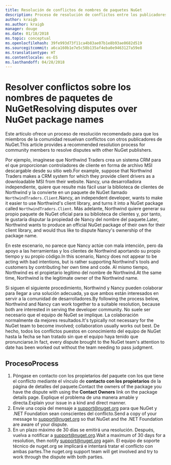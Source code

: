 ```yaml
---
title: Resolución de conflictos de nombres de paquetes NuGet
description: Proceso de resolución de conflictos entre los publicadores de paquetes de NuGet en cuanto a la personalización de marca, las marcas comerciales y otras situaciones conflictivas.
author: kraigb
ms.author: kraigb
manager: douge
ms.date: 01/18/2018
ms.topic: conceptual
ms.openlocfilehash: 39fe993d73f11ca4b83ae07b1e8b93ae0682d519
ms.sourcegitcommit: a6ca160b1e7e5c58b135af4eba0e9463127a59e8
ms.translationtype: HT
ms.contentlocale: es-ES
ms.lasthandoff: 04/28/2018
---
```

# <a name="resolving-disputes-over-nuget-package-names"></a><span data-ttu-id="7ad26-103">Resolver conflictos sobre los nombres de paquetes de NuGet</span><span class="sxs-lookup"><span data-stu-id="7ad26-103">Resolving disputes over NuGet package names</span></span>

<span data-ttu-id="7ad26-104">Este artículo ofrece un proceso de resolución recomendado para que los miembros de la comunidad resuelvan conflictos con otros publicadores de NuGet.</span><span class="sxs-lookup"><span data-stu-id="7ad26-104">This article provides a recommended resolution process for community members to resolve disputes with other NuGet publishers.</span></span>

<span data-ttu-id="7ad26-105">Por ejemplo, imagínese que Northwind Traders crea un sistema CRM para el que proporcionan controladores de cliente en forma de archivo MSI descargable desde su sitio web.</span><span class="sxs-lookup"><span data-stu-id="7ad26-105">For example, suppose that Northwind Traders makes a CRM system for which they provide client drivers as a downloadable MSI from their website.</span></span> <span data-ttu-id="7ad26-106">Nancy, una desarrolladora independiente, quiere que resulte más fácil usar la biblioteca de clientes de Northwind y la convierte en un paquete de NuGet llamado `NorthwindTraders.Client`.</span><span class="sxs-lookup"><span data-stu-id="7ad26-106">Nancy, an independent developer, wants to make it easier to use Northwind's client library, and turns it into a NuGet package called `NorthwindTraders.Client`.</span></span> <span data-ttu-id="7ad26-107">Más adelante, Northwind quiere generar su propio paquete de NuGet oficial para su biblioteca de clientes y, por tanto, le gustaría disputar la propiedad de Nancy del nombre del paquete.</span><span class="sxs-lookup"><span data-stu-id="7ad26-107">Later, Northwind wants to produce an official NuGet package of their own for their client library, and would thus like to dispute Nancy's ownership of the package name.</span></span>

<span data-ttu-id="7ad26-108">En este escenario, no parece que Nancy actúe con mala intención, pero da apoyo a las herramientas y los clientes de Northwind aportando su propio tiempo y su propio código.</span><span class="sxs-lookup"><span data-stu-id="7ad26-108">In this scenario, Nancy does not appear to be acting with bad intentions, but is rather supporting Northwind's tools and customers by contributing her own time and code.</span></span> <span data-ttu-id="7ad26-109">Al mismo tiempo, Northwind es el propietario legítimo del nombre de Northwind.</span><span class="sxs-lookup"><span data-stu-id="7ad26-109">At the same time, Northwind is the legitimate owner of the Northwind name.</span></span>

<span data-ttu-id="7ad26-110">Si siguen el siguiente procedimiento, Northwind y Nancy pueden colaborar para llegar a una solución adecuada, ya que ambos están interesados en servir a la comunidad de desarrolladores.</span><span class="sxs-lookup"><span data-stu-id="7ad26-110">By following the process below, Northwind and Nancy can work together to a suitable resolution, because both are interested in serving the developer community.</span></span> <span data-ttu-id="7ad26-111">No suele ser necesario que el equipo de NuGet se implique. La colaboración normalmente da mejores resultados.</span><span class="sxs-lookup"><span data-stu-id="7ad26-111">It's typically not necessary for the NuGet team to become involved; collaboration usually works out best.</span></span> <span data-ttu-id="7ad26-112">De hecho, todos los conflictos puestos en conocimiento del equipo de NuGet hasta la fecha se han tratado sin que el equipo haya tenido que pronunciarse.</span><span class="sxs-lookup"><span data-stu-id="7ad26-112">In fact, every dispute brought to the NuGet team's attention to date has been worked out without the team needing to pass judgment.</span></span>

## <a name="process"></a><span data-ttu-id="7ad26-113">Proceso</span><span class="sxs-lookup"><span data-stu-id="7ad26-113">Process</span></span>

1. <span data-ttu-id="7ad26-114">Póngase en contacto con los propietarios del paquete con los que tiene el conflicto mediante el vínculo de **contacto con los propietarios** de la página de detalles del paquete.</span><span class="sxs-lookup"><span data-stu-id="7ad26-114">Contact the owners of the package you have the dispute with using the **Contact Owners** link on the package details page.</span></span> <span data-ttu-id="7ad26-115">Explique el problema de una manera amable y directa.</span><span class="sxs-lookup"><span data-stu-id="7ad26-115">Explain your issue in a kind and direct manner.</span></span>
2. <span data-ttu-id="7ad26-116">Envíe una copia del mensaje a [support@nuget.org](mailto:support@nuget.org) para que NuGet y .NET Foundation sean conscientes del conflicto.</span><span class="sxs-lookup"><span data-stu-id="7ad26-116">Send a copy of your message to [support@nuget.org](mailto:support@nuget.org) so that NuGet and the .NET Foundation are aware of your dispute.</span></span>
3. <span data-ttu-id="7ad26-117">En un plazo máximo de 30 días se emitirá una resolución. Después, vuelva a notificar a [support@nuget.org](mailto:support@nuget.org).</span><span class="sxs-lookup"><span data-stu-id="7ad26-117">Wait a maximum of 30 days for a resolution, then notify [support@nuget.org](mailto:support@nuget.org) again.</span></span> <span data-ttu-id="7ad26-118">El equipo de soporte técnico de nuget.org se implicará e intentará tratar el conflicto con ambas partes.</span><span class="sxs-lookup"><span data-stu-id="7ad26-118">The nuget.org support team will get involved and try to work through the dispute with both parties.</span></span>
